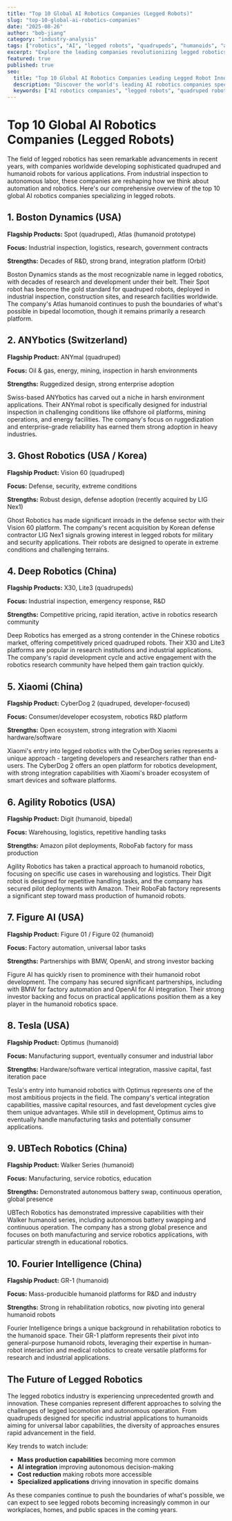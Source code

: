 ```yaml
---
title: "Top 10 Global AI Robotics Companies (Legged Robots)"
slug: "top-10-global-ai-robotics-companies"
date: "2025-08-26"
author: "bob-jiang"
category: "industry-analysis"
tags: ["robotics", "AI", "legged robots", "quadrupeds", "humanoids", "automation", "boston-dynamics", "deep-robotics", "tesla", "figure-ai"]
excerpt: "Explore the leading companies revolutionizing legged robotics technology, from Boston Dynamics' Spot to Tesla's Optimus, and discover how these innovators are shaping the future of automation across industries."
featured: true
published: true
seo:
  title: "Top 10 Global AI Robotics Companies Leading Legged Robot Innovation"
  description: "Discover the world's leading AI robotics companies specializing in legged robots, from quadrupeds to humanoids, and their impact on automation, manufacturing, and industrial applications."
  keywords: ["AI robotics companies", "legged robots", "quadruped robots", "humanoid robots", "boston dynamics", "tesla optimus", "robotics automation"]
---
```


# Top 10 Global AI Robotics Companies (Legged Robots)

The field of legged robotics has seen remarkable advancements in recent years, with companies worldwide developing sophisticated quadruped and humanoid robots for various applications. From industrial inspection to autonomous labor, these companies are reshaping how we think about automation and robotics. Here's our comprehensive overview of the top 10 global AI robotics companies specializing in legged robots.

## 1. Boston Dynamics (USA)

**Flagship Products:** Spot (quadruped), Atlas (humanoid prototype)

**Focus:** Industrial inspection, logistics, research, government contracts

**Strengths:** Decades of R&D, strong brand, integration platform (Orbit)

Boston Dynamics stands as the most recognizable name in legged robotics, with decades of research and development under their belt. Their Spot robot has become the gold standard for quadruped robots, deployed in industrial inspection, construction sites, and research facilities worldwide. The company's Atlas humanoid continues to push the boundaries of what's possible in bipedal locomotion, though it remains primarily a research platform.

## 2. ANYbotics (Switzerland)

**Flagship Product:** ANYmal (quadruped)

**Focus:** Oil & gas, energy, mining, inspection in harsh environments

**Strengths:** Ruggedized design, strong enterprise adoption

Swiss-based ANYbotics has carved out a niche in harsh environment applications. Their ANYmal robot is specifically designed for industrial inspection in challenging conditions like offshore oil platforms, mining operations, and energy facilities. The company's focus on ruggedization and enterprise-grade reliability has earned them strong adoption in heavy industries.

## 3. Ghost Robotics (USA / Korea)

**Flagship Product:** Vision 60 (quadruped)

**Focus:** Defense, security, extreme conditions

**Strengths:** Robust design, defense adoption (recently acquired by LIG Nex1)

Ghost Robotics has made significant inroads in the defense sector with their Vision 60 platform. The company's recent acquisition by Korean defense contractor LIG Nex1 signals growing interest in legged robots for military and security applications. Their robots are designed to operate in extreme conditions and challenging terrains.

## 4. Deep Robotics (China)

**Flagship Products:** X30, Lite3 (quadrupeds)

**Focus:** Industrial inspection, emergency response, R&D

**Strengths:** Competitive pricing, rapid iteration, active in robotics research community

Deep Robotics has emerged as a strong contender in the Chinese robotics market, offering competitively priced quadruped robots. Their X30 and Lite3 platforms are popular in research institutions and industrial applications. The company's rapid development cycle and active engagement with the robotics research community have helped them gain traction quickly.

## 5. Xiaomi (China)

**Flagship Product:** CyberDog 2 (quadruped, developer-focused)

**Focus:** Consumer/developer ecosystem, robotics R&D platform

**Strengths:** Open ecosystem, strong integration with Xiaomi hardware/software

Xiaomi's entry into legged robotics with the CyberDog series represents a unique approach - targeting developers and researchers rather than end-users. The CyberDog 2 offers an open platform for robotics development, with strong integration capabilities with Xiaomi's broader ecosystem of smart devices and software platforms.

## 6. Agility Robotics (USA)

**Flagship Product:** Digit (humanoid, bipedal)

**Focus:** Warehousing, logistics, repetitive handling tasks

**Strengths:** Amazon pilot deployments, RoboFab factory for mass production

Agility Robotics has taken a practical approach to humanoid robotics, focusing on specific use cases in warehousing and logistics. Their Digit robot is designed for repetitive handling tasks, and the company has secured pilot deployments with Amazon. Their RoboFab factory represents a significant step toward mass production of humanoid robots.

## 7. Figure AI (USA)

**Flagship Product:** Figure 01 / Figure 02 (humanoid)

**Focus:** Factory automation, universal labor tasks

**Strengths:** Partnerships with BMW, OpenAI, and strong investor backing

Figure AI has quickly risen to prominence with their humanoid robot development. The company has secured significant partnerships, including with BMW for factory automation and OpenAI for AI integration. Their strong investor backing and focus on practical applications position them as a key player in the humanoid robotics space.

## 8. Tesla (USA)

**Flagship Product:** Optimus (humanoid)

**Focus:** Manufacturing support, eventually consumer and industrial labor

**Strengths:** Hardware/software vertical integration, massive capital, fast iteration pace

Tesla's entry into humanoid robotics with Optimus represents one of the most ambitious projects in the field. The company's vertical integration capabilities, massive capital resources, and fast development cycles give them unique advantages. While still in development, Optimus aims to eventually handle manufacturing tasks and potentially consumer applications.

## 9. UBTech Robotics (China)

**Flagship Product:** Walker Series (humanoid)

**Focus:** Manufacturing, service robotics, education

**Strengths:** Demonstrated autonomous battery swap, continuous operation, global presence

UBTech Robotics has demonstrated impressive capabilities with their Walker humanoid series, including autonomous battery swapping and continuous operation. The company has a strong global presence and focuses on both manufacturing and service robotics applications, with particular strength in educational robotics.

## 10. Fourier Intelligence (China)

**Flagship Product:** GR-1 (humanoid)

**Focus:** Mass-producible humanoid platforms for R&D and industry

**Strengths:** Strong in rehabilitation robotics, now pivoting into general humanoid robots

Fourier Intelligence brings a unique background in rehabilitation robotics to the humanoid space. Their GR-1 platform represents their pivot into general-purpose humanoid robots, leveraging their expertise in human-robot interaction and medical robotics to create versatile platforms for research and industrial applications.

## The Future of Legged Robotics

The legged robotics industry is experiencing unprecedented growth and innovation. These companies represent different approaches to solving the challenges of legged locomotion and autonomous operation. From quadrupeds designed for specific industrial applications to humanoids aiming for universal labor capabilities, the diversity of approaches ensures rapid advancement in the field.

Key trends to watch include:
- **Mass production capabilities** becoming more common
- **AI integration** improving autonomous decision-making
- **Cost reduction** making robots more accessible
- **Specialized applications** driving innovation in specific domains

As these companies continue to push the boundaries of what's possible, we can expect to see legged robots becoming increasingly common in our workplaces, homes, and public spaces in the coming years.
